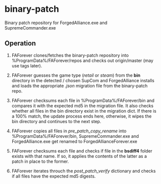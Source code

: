 binary-patch
=========

Binary patch repository for ForgedAlliance.exe and SupremeCommander.exe


Operation
---------
1. FAForever clones/fetches the binary-patch repository into %ProgramData%/FAForever/repos and checks out origin/master (may use tags later).

2. FAForever guesses the game type (*retail* or *steam*) from the **bin** directory in the detected / chosen SupCom and ForgedAlliance installs and loads the appropriate *.json* migration file from the binary-patch repo.

3. FAForever checksums each file in %ProgramData%/FAForever/bin and compares it with the expected md5 in the migration file. It also checks whether all files in the bin directory exist in the migration dict. If there is a 100% match, the update process ends here, otherwise, it wipes the bin directory and continues to the next step.

4. FAForever copies all files in *pre_patch_copy_rename* into %ProgramData%/FAForever/bin, SupremeCommander.exe and ForgedAlliance.exe get renamed to ForgedAllianceForever.exe

5. FAForever checksums each file and checks if file in the **bsdiff4** folder exists with that name. If so, it applies the contents of the latter as a patch in place to the former.

6. FAForever iterates throuch the *post_patch_verify* dictionary and checks if all files have the expected md5 digests.

